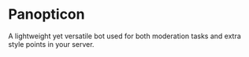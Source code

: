 # Panopticon
A lightweight yet versatile bot used for both moderation tasks and extra style points in your server.
